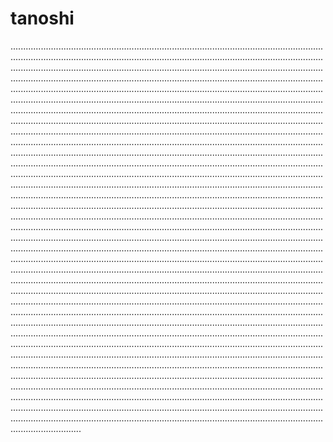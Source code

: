 # tanoshi

............................................................................................................................................................................................................................................................................................................................................................................................................................................................................................................................................................................................................................................................................................................................................................................................................................................................................................................................................................................................................................................................................................................................................................................................................................................................................................................................................................................................................................................................................................................................................................................................................................................................................................................................................................................................................................................................................................................................................................................................................................................................................................................................................................................................................................................................................................................................................................................................................................................................................................................................................................................................................................................................................................................................................................................................................................................................................................................................................................................................................................................................................................................................................................................................................................................................................................................................................................................................................................................................................................................................................................................................................................................................................................................................................................................................................................................................................................................................................................................................................................................................................................................................................................................................................................................................................................................................................................................................................................................................................................................................................................................................................................................................................